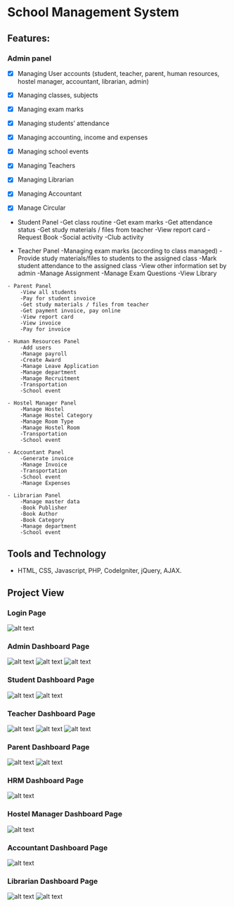 # School Management System

## Features:
### Admin panel
   - [x] Managing User accounts (student, teacher, parent, human resources, hostel manager, accountant, librarian, admin)
   - [x] Managing classes, subjects
   - [x] Managing exam marks
   - [x] Managing students’ attendance
   - [x] Managing accounting, income and expenses
   - [x] Managing school events
   - [x] Managing Teachers
   - [x] Managing Librarian
   - [x] Managing Accountant
   - [x] Manage Circular
        
        
   - Student Panel
        -Get class routine
        -Get exam marks
        -Get attendance status
        -Get study materials / files from teacher
        -View report card
        -Request Book
        -Social activity
        -Club activity
        
   - Teacher Panel
        -Managing exam marks (according to class managed)
        -Provide study materials/files to students to the assigned class
        -Mark student attendance to the assigned class
        -View other information set by admin
        -Manage Assignment
        -Manage Exam Questions
        -View Library
        
    - Parent Panel
        -View all students
        -Pay for student invoice
        -Get study materials / files from teacher
        -Get payment invoice, pay online
        -View report card
        -View invoice
        -Pay for invoice
        
    - Human Resources Panel
        -Add users
        -Manage payroll
        -Create Award
        -Manage Leave Application
        -Manage department
        -Manage Recruitment
        -Transportation
        -School event
        
    - Hostel Manager Panel
        -Manage Hostel
        -Manage Hostel Category
        -Manage Room Type
        -Manage Hostel Room
        -Transportation
        -School event
        
    - Accountant Panel
        -Generate invoice
        -Manage Invoice
        -Transportation
        -School event
        -Manage Expenses
        
    - Librarian Panel
        -Manage master data
        -Book Publisher
        -Book Author
        -Book Category
        -Manage department
        -School event
        
## Tools and Technology
   - HTML, CSS, Javascript, PHP, CodeIgniter, jQuery, AJAX.
## Project View

### Login Page
   ![alt text](https://github.com/forhadict/school_management_system/blob/main/school_images/login.PNG?raw=true)
### Admin Dashboard Page
   ![alt text](https://github.com/forhadict/school_management_system/blob/main/school_images/admindashboard1.PNG?raw=true)
   ![alt text](https://github.com/forhadict/school_management_system/blob/main/school_images/admindashboard2.PNG?raw=true)
   ![alt text](https://github.com/forhadict/school_management_system/blob/main/school_images/admindashboard3.PNG?raw=true)
### Student Dashboard Page
   ![alt text](https://github.com/forhadict/school_management_system/blob/main/school_images/studentdashboard1.PNG?raw=true)
   ![alt text](https://github.com/forhadict/school_management_system/blob/main/school_images/studentdashboard2.PNG?raw=true)
### Teacher Dashboard Page
   ![alt text](https://github.com/forhadict/school_management_system/blob/main/school_images/teacherdashboard1.PNG?raw=true)
   ![alt text](https://github.com/forhadict/school_management_system/blob/main/school_images/teacherdashboard2.PNG?raw=true)
   ![alt text](https://github.com/forhadict/school_management_system/blob/main/school_images/teacherdashboard3.PNG?raw=true)
### Parent Dashboard Page
   ![alt text](https://github.com/forhadict/school_management_system/blob/main/school_images/parentdashboard1.PNG?raw=true)
   ![alt text](https://github.com/forhadict/school_management_system/blob/main/school_images/parentdashboard2.PNG?raw=true)
### HRM Dashboard Page
   ![alt text](https://github.com/forhadict/school_management_system/blob/main/school_images/hrmdashboard.PNG?raw=true)
### Hostel Manager Dashboard Page
   ![alt text](https://github.com/forhadict/school_management_system/blob/main/school_images/hosteldashboard.PNG?raw=true)
### Accountant Dashboard Page
   ![alt text](https://github.com/forhadict/school_management_system/blob/main/school_images/accountantdashboard.PNG?raw=true)
### Librarian Dashboard Page
   ![alt text](https://github.com/forhadict/school_management_system/blob/main/school_images/librariandashboard.PNG?raw=true)
   ![alt text](https://github.com/forhadict/school_management_system/blob/main/school_images/librariandashboard2.PNG?raw=true)

